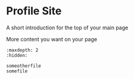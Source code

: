 # Profile Site

A short introduction for the top of your main page


More content you want on your page



<!-- use this to make a menu when you add more pages -->
```{toctree}
:maxdepth: 2
:hidden:

someotherfile
somefile
```
<!-- pechakucha -->
